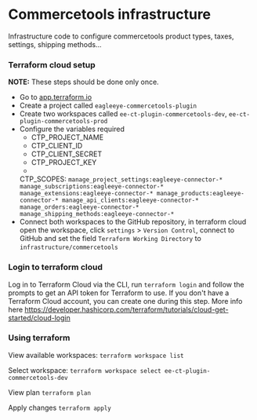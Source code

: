 # Commercetools infrastructure

Infrastructure code to configure commercetools product types, taxes, settings, shipping methods...

### Terraform cloud setup

**NOTE:** These steps should be done only once.

* Go to [app.terraform.io](https://app.terraform.io/)
* Create a project called `eagleeye-commercetools-plugin`
* Create two workspaces called `ee-ct-plugin-commercetools-dev`, `ee-ct-plugin-commercetools-prod`
* Configure the variables required
    * CTP_PROJECT_NAME
    * CTP_CLIENT_ID
    * CTP_CLIENT_SECRET
    * CTP_PROJECT_KEY
    *
  CTP_SCOPES: `manage_project_settings:eagleeye-connector-* manage_subscriptions:eagleeye-connector-* manage_extensions:eagleeye-connector-* manage_products:eagleeye-connector-* manage_api_clients:eagleeye-connector-* manage_orders:eagleeye-connector-* manage_shipping_methods:eagleeye-connector-*`
* Connect both workspaces to the GitHub repository, in terraform cloud open the workspace,
  click `settings` > `Version Control`, connect to GitHub and set the field `Terraform Working Directory`
  to `infrastructure/commercetools`

[//]: # (* Add the tag `commercetools` to all previously created workspaces)

### Login to terraform cloud

Log in to Terraform Cloud via the CLI, run `terraform login` and follow the prompts to get an API token for
Terraform to use. If you don't have a Terraform Cloud account, you can create one during this step. More info
here https://developer.hashicorp.com/terraform/tutorials/cloud-get-started/cloud-login

### Using terraform

View available workspaces: `terraform workspace list`

Select workspace: `terraform workspace select ee-ct-plugin-commercetools-dev`

View plan `terraform plan`

Apply changes `terraform apply` 
